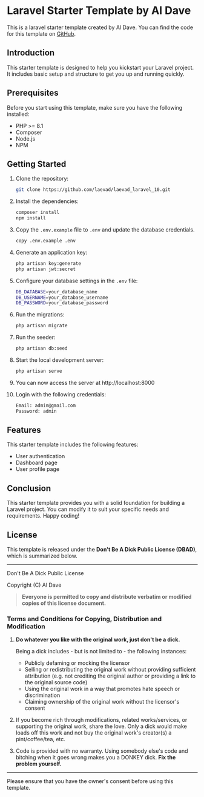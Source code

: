 # Laravel Starter Template by Al Dave

This is a laravel starter template created by Al Dave. You can find the code for this template on [GitHub](https://github.com/laevad/laevad_laravel_10).
## Introduction

This starter template is designed to help you kickstart your Laravel project. It includes basic setup and structure to get you up and running quickly.

## Prerequisites

Before you start using this template, make sure you have the following installed:

- PHP >= 8.1
- Composer
- Node.js
- NPM

## Getting Started

1. Clone the repository:
    ```bash
    git clone https://github.com/laevad/laevad_laravel_10.git
   ```
2. Install the dependencies:
    ```bash
    composer install
    npm install
    ```
3. Copy the `.env.example` file to `.env` and update the database credentials.
    ```bash
    copy .env.example .env
    ```
4. Generate an application key:
    ```bash
    php artisan key:generate
    php artisan jwt:secret
    ```

5. Configure your database settings in the `.env` file:

    ```bash
    DB_DATABASE=your_database_name
    DB_USERNAME=your_database_username
    DB_PASSWORD=your_database_password
    ```
6. Run the migrations:
    ```bash
    php artisan migrate
    ```
7. Run the seeder:
    ```bash
    php artisan db:seed
    ```
8. Start the local development server:
    ```bash
    php artisan serve
    ```
9. You can now access the server at http://localhost:8000
10. Login with the following credentials:
    ```bash
    Email: admin@gmail.com
    Password: admin
    ```


## Features

This starter template includes the following features:

- User authentication
- Dashboard page
- User profile page

## Conclusion

This starter template provides you with a solid foundation for building a Laravel project. You can modify it to suit your specific needs and requirements. Happy coding!



## License

This template is released under the **Don't Be A Dick Public License (DBAD)**, which is summarized below.

---

Don't Be A Dick Public License

Copyright (C) Al Dave

> **Everyone is permitted to copy and distribute verbatim or modified copies of this license document.**

### Terms and Conditions for Copying, Distribution and Modification

1. **Do whatever you like with the original work, just don't be a dick.**

   Being a dick includes - but is not limited to - the following instances:

    *   Publicly defaming or mocking the licensor
    *   Selling or redistributing the original work without providing sufficient attribution (e.g. not crediting the original author or providing a link to the original source code)
    *   Using the original work in a way that promotes hate speech or discrimination
    *   Claiming ownership of the original work without the licensor's consent

2. If you become rich through modifications, related works/services, or supporting the original work, share the love. Only a dick would make loads off this work and not buy the original work's creator(s) a pint/coffee/tea, etc.

3. Code is provided with no warranty. Using somebody else's code and bitching when it goes wrong makes you a DONKEY dick. **Fix the problem yourself.**

---

Please ensure that you have the owner's consent before using this template.
